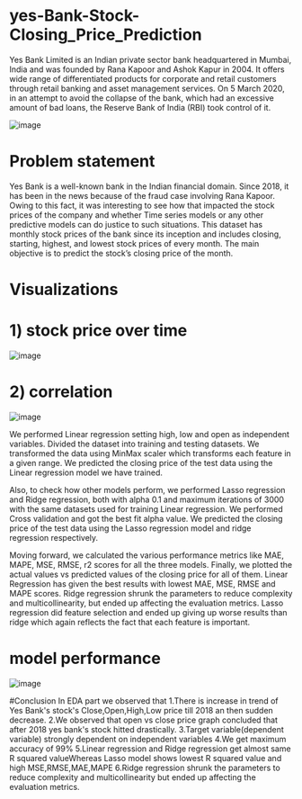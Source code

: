 # yes-Bank-Stock-Closing_Price_Prediction
Yes Bank Limited is an Indian private sector bank headquartered in Mumbai, India and was founded by Rana Kapoor and Ashok Kapur in 2004. It offers wide range of differentiated products for corporate and retail customers through retail banking and asset management services. On 5 March 2020, in an attempt to avoid the collapse of the bank, which had an excessive amount of bad loans, the Reserve Bank of India (RBI) took control of it.

![image](https://user-images.githubusercontent.com/101973003/225004629-35a15aab-103b-4397-a10c-ce1720b61cd7.png)


# Problem statement
Yes Bank is a well-known bank in the Indian financial domain. Since 2018, it has been in the news because of the fraud case involving Rana Kapoor. Owing to this fact, it was interesting to see how that impacted the stock prices of the company and whether Time series models or any other predictive models can do justice to such situations. This dataset has monthly stock prices of the bank since its inception and includes closing, starting, highest, and lowest stock prices of every month. The main objective is to predict the stock’s closing price of the month.

# Visualizations

# 1) stock price over time
![image](https://user-images.githubusercontent.com/101973003/225005576-862f675b-5894-475e-b035-3e87f44bce11.png)
# 2) correlation
![image](https://user-images.githubusercontent.com/101973003/225005984-7f4361e3-1e79-4239-b941-0188708caca1.png)

We performed Linear regression setting high, low and open as independent variables. Divided the dataset into training and testing datasets. We transformed the data using MinMax scaler which transforms each feature in a given range. We predicted the closing price of the test data using the Linear regression model we have trained.

Also, to check how other models perform, we performed Lasso regression and Ridge regression, both with alpha 0.1 and maximum iterations of 3000 with the same datasets used for training Linear regression. We performed Cross validation and got the best fit alpha value. We predicted the closing price of the test data using the Lasso regression model and ridge regression respectively.

Moving forward, we calculated the various performance metrics like MAE, MAPE, MSE, RMSE, r2 scores for all the three models. Finally, we plotted the actual values vs predicted values of the closing price for all of them. Linear Regression has given the best results with lowest MAE, MSE, RMSE and MAPE scores. Ridge regression shrunk the parameters to reduce complexity and multicollinearity, but ended up affecting the evaluation metrics. Lasso regression did feature selection and ended up giving up worse results than ridge which again reflects the fact that each feature is important.

# model performance
![image](https://user-images.githubusercontent.com/101973003/225006476-38c1e1e7-edb1-44d3-a600-f03b6e148af7.png)

#Conclusion
In EDA part we observed that
1.There is increase in trend of Yes Bank's stock's Close,Open,High,Low price till 2018 an then sudden decrease.
2.We observed that open vs close price graph concluded that after 2018 yes bank's stock hitted drastically.
3.Target variable(dependent variable) strongly dependent on independent variables
4.We get maximum accuracy of 99%
5.Linear regression and Ridge regression get almost same R squared valueWhereas Lasso model shows lowest R squared value and high MSE,RMSE,MAE,MAPE
6.Ridge regression shrunk the parameters to reduce complexity and multicollinearity but ended up affecting the evaluation metrics.



















